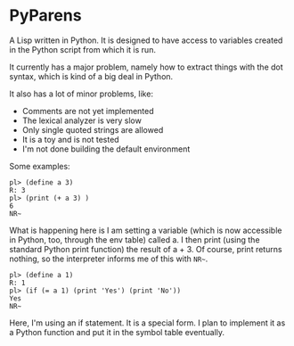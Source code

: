 # PyParens
A Lisp written in Python. It is designed to have access to variables created in the Python script from which it is run.

It currently has a major problem, namely how to extract things with the dot syntax, which is kind of a big deal in Python.

It also has a lot of minor problems, like:
* Comments are not yet implemented
* The lexical analyzer is very slow
* Only single quoted strings are allowed
* It is a toy and is not tested
* I'm not done building the default environment

Some examples:

```
pl> (define a 3)
R: 3
pl> (print (+ a 3) )
6
NR~
```

What is happening here is I am setting a variable (which is now accessible in Python, too, through the env table) called a. I then print (using the standard Python print function) the result of a + 3. Of course, print returns nothing, so the interpreter informs me of this with `NR~`.

```
pl> (define a 1)
R: 1
pl> (if (= a 1) (print 'Yes') (print 'No'))
Yes
NR~
```
Here, I'm using an if statement. It is a special form. I plan to implement it as a Python function and put it in the symbol table eventually.

